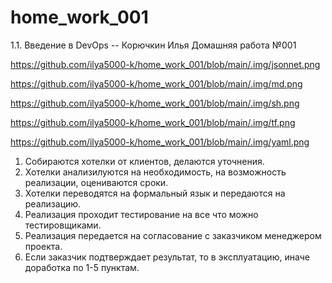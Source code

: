 # home_work_001
1.1. Введение в DevOps -- Корючкин Илья 
Домашняя работа №001

https://github.com/ilya5000-k/home_work_001/blob/main/.img/jsonnet.png

https://github.com/ilya5000-k/home_work_001/blob/main/.img/md.png

https://github.com/ilya5000-k/home_work_001/blob/main/.img/sh.png

https://github.com/ilya5000-k/home_work_001/blob/main/.img/tf.png

https://github.com/ilya5000-k/home_work_001/blob/main/.img/yaml.png


1. Собираются хотелки от клиентов, делаются уточнения.
2. Хотелки анализилуются на необходимость, на возможность реализации, оцениваются сроки.
3. Хотелки переводятся на формальный язык и передаются на реализацию.
4. Реализация проходит тестирование на все что можно тестировщиками.
5. Реализация передается на согласование с заказчиком менеджером проекта.
6. Если заказчик подтверждает результат, то в эксплуатацию, иначе доработка по 1-5 пунктам.